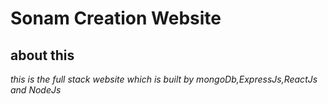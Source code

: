 # Sonam Creation Website
## about this
_this is the full stack website which is built by mongoDb,ExpressJs,ReactJs and NodeJs_
